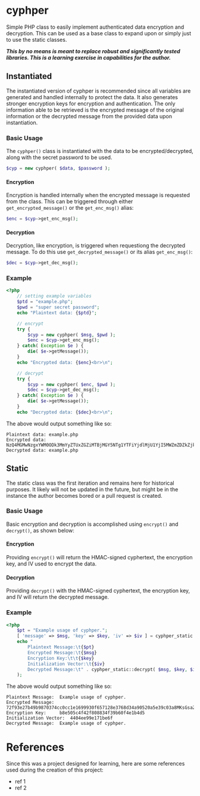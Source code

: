 # cyphper
Simple PHP class to easily implement authenticated data encryption and decryption. This can be used as a base class to expand upon or simply just to use the static classes.

***This by no means is meant to replace robust and significantly tested libraries. This is a learning exercise in capabilities for the author.***

## Instantiated
The instantiated version of cyphper is recommended since all variables are generated and handled internally to protect the data. It also generates stronger encryption keys for encryption and authentication. The only information able to be retrieved is the encrypted message of the original information or the decrypted message from the provided data upon instantiation.

### Basic Usage
The `cyphper()` class is instantiated with the data to be encrypted/decrypted, along with the secret password to be used.
```php
$cyp = new cyphper( $data, $password );
```

#### Encryption
Encryption is handled internally when the encrypted message is requested from the class. This can be triggered through either `get_encrypted_message()` or the `get_enc_msg()` alias:
```php
$enc = $cyp->get_enc_msg();
```

#### Decryption
Decryption, like encryption, is triggered when requestiong the decrypted message. To do this use `get_decrypted_message()` or its alias `get_enc_msg()`:
```php
$dec = $cyp->get_dec_msg();
```

### Example
```php
<?php
	// setting example variables
	$ptd = "example.php";
	$pwd = "super secret password";
	echo "Plaintext data: {$ptd}";

	// encrypt
	try {
		$cyp = new cyphper( $msg, $pwd );
		$enc = $cyp->get_enc_msg();
	} catch( Exception $e ) {
		die( $e->getMessage());
	}
	echo "Encrypted data: {$enc}<br>\n";

	// decrypt
	try {
		$cyp = new cyphper( $enc, $pwd );
		$dec = $cyp->get_dec_msg();
	} catch( Exception $e ) {
		die( $e->getMessage());
	}
	echo "Decrypted data: {$dec}<br>\n";
```
The above would output something like so:
```
Plaintext data: example.php
Encrypted data: NzQ4MGMwNzgxYWM0ODk3MmYyZTUxZGZiMTBjMGY5NTg1YTFiYjdlMjU1YjI5MWZmZDZkZjkzZjFiZjQ0MmVjZB4JVj5Q6tAXGg9tqhMzPZTi5PsxFcNO5szDN78g/Qb2
Decrypted data: example.php
```

## Static
The static class was the first iteration and remains here for historical purposes. It likely will not be updated in the future, but might be in the instance the author becomes bored or a pull request is created.

### Basic Usage
Basic encryption and decryption is accomplished using `encrypt()` and `decrypt()`, as shown below:

#### Encryption
Providing `encrypt()` will return the HMAC-signed cyphertext, the encryption key, and IV used to encrypt the data.

#### Decryption
Providing `decrypt()` with the HMAC-signed cyphertext, the encryption key, and IV will return the decrypted message.

### Example
```php
<?php
	$pt = "Example usage of cyphper.";
	[ 'message' => $msg, 'key' => $key, 'iv' => $iv ] = cyphper_static::encrypt( $pt );
	echo "
		Plaintext Message:\t{$pt}
		Encrypted Message:\t{$msg}
		Encryption Key:\t\t{$key}
		Initialization Vector:\t{$iv}
		Decrypted Message:\t" . cyphper_static::decrypt( $msg, $key, $iv )
	);
```

The above would output something like so:
```
Plaintext Message:	Example usage of cyphper.
Encrypted Message:	72f93e27b49b9870374cc0cc1e1699930f657128e3768d34a90520a5e39c03a8MKsGsaZ1IuIqywqkXGwvx1/UFTpyZEXgMQ==
Encryption Key:		b8e505c4f42f808834f39b60f4e1b4d5
Initialization Vector:	4404ee99e171be6f
Decrypted Message:	Example usage of cyphper.
```

# References
Since this was a project designed for learning, here are some references used during the creation of this project:
- ref 1
- ref 2
